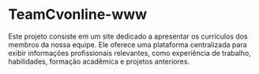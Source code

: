 # TeamCvonline-www
Este projeto consiste em um site dedicado a apresentar os currículos dos membros da nossa equipe. Ele oferece uma plataforma centralizada para exibir informações profissionais relevantes, como experiência de trabalho, habilidades, formação acadêmica e projetos anteriores. 
